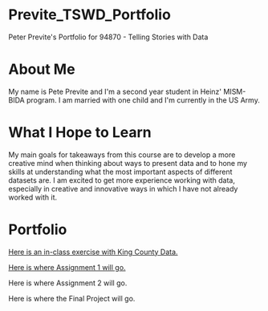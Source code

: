 # Previte_TSWD_Portfolio
Peter Previte's Portfolio for 94870 - Telling Stories with Data

# About Me
My name is Pete Previte and I'm a second year student in Heinz' MISM-BIDA program. I am married with one child and I'm currently in the US Army.

# What I Hope to Learn
My main goals for takeaways from this course are to develop a more creative mind when thinking about ways to present data and to hone my skills at understanding what the most important aspects of different datasets are. I am excited to get more experience working with data, especially in creative and innovative ways in which I have not already worked with it.

# Portfolio

[Here is an in-class exercise with King County Data.](KingCountyDemoGraphic.md)

[Here is where Assignment 1 will go.](dataviz2.md)

Here is where Assignment 2 will go.

Here is where the Final Project will go.
